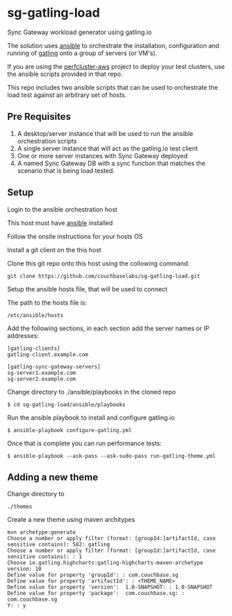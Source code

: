 # sg-gatling-load
Sync Gateway workload generator using gatling.io

The solution uses [ansible](www.ansible.com) to orchestrate the installation, configuration and running of [gatling](gatling.io) onto a group of servers (or VM's).

If you are using the [perfcluster-aws](https://github.com/couchbaselabs/perfcluster-aws.git) project to deploy your test clusters, use the ansible scripts provided in that repo.

This repo includes two ansible scripts that can be used to orchestrate the load test against an arbitrary set of hosts.

## Pre Requisites

  1. A desktop/server instance that will be used to run the ansible orchestration scripts
  2. A single server instance that will act as the gatling.io test client
  2. One or more server instances with Sync Gateway deployed
  3. A named Sync Gateway DB with a sync function that matches the scenario that is being load tested.

## Setup

  Login to the ansible orchestration host

  This host must have [ansible](http://www.ansible.com/home) installed
  
  Follow the onsite instructions for your hosts OS
  
  Install a git client on the this host
  
  Clone this git repo onto this host using the collowing command:
  
  ```
  git clone https://github.com/couchbaselabs/sg-gatling-load.git
  ```
  
  Setup the ansible hosts file, that will be used to connect 
  
  The path to the hosts file is:
  
  ```
  /etc/ansible/hosts
  ```
  
  Add the following sections, in each section add the server names or IP addresses:
  
  ```
  [gatling-clients]
  gatling-client.example.com

  [gatling-sync-gateway-servers]
  sg-server1.example.com
  sg-server2.example.com
  ```
  Change directory to ./ansible/playbooks in the cloned repo

  ```
  $ cd sg-gatling-load/ansible/playbooks
  ```
  
  Run the ansible playbook to install and configure gatling.io
  
  ```
  $ ansible-playbook configure-gatling.yml
  ```
  
  Once that is complete you can run performance tests:
  
  ```
  $ ansible-playbook --ask-pass --ask-sudo-pass run-gatling-theme.yml
  ```

## Adding a new theme

Change directory to

```
./themes
```
Create a new theme using maven architypes

```
mvn archetype:generate
Choose a number or apply filter (format: [groupId:]artifactId, case sensitive contains): 582: gatling
Choose a number or apply filter (format: [groupId:]artifactId, case sensitive contains): : 1
Choose io.gatling.highcharts:gatling-highcharts-maven-archetype version: 10
Define value for property 'groupId': : com.couchbase.sg
Define value for property 'artifactId': : <THEME_NAME>
Define value for property 'version':  1.0-SNAPSHOT: : 1.0-SNAPSHOT
Define value for property 'package':  com.couchbase.sg: : com.couchbase.sg
Y: : y
```



